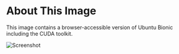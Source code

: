 # About This Image

This image contains a browser-accessible version of Ubuntu Bionic including the CUDA toolkit.

![Screenshot][Image_Screenshot]

[Image_Screenshot]: https://f.hubspotusercontent30.net/hubfs/5856039/dockerhub/image-screenshots/core-cuda-bionic.png "Image Screenshot"